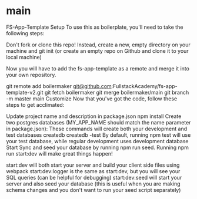 # main

FS-App-Template
Setup
To use this as boilerplate, you'll need to take the following steps:

Don't fork or clone this repo! Instead, create a new, empty directory on your machine and git init (or create an empty repo on Github and clone it to your local machine)

Now you will have to add the fs-app-template as a remote and merge it into your own repository.

git remote add boilermaker git@github.com:FullstackAcademy/fs-app-template-v2.git
git fetch boilermaker
git merge boilermaker/main
git branch -m master main
Customize
Now that you've got the code, follow these steps to get acclimated:

Update project name and description in package.json
npm install
Create two postgres databases (MY_APP_NAME should match the name parameter in package.json):
These commands will create both your development and test databases
createdb <YOUR APP NAME HERE FROM package.json>
createdb <YOUR APP NAME HERE FROM package.json>-test
By default, running npm test will use your test database, while regular development uses development database
Start
Sync and seed your database by running npm run seed. Running npm run start:dev will make great things happen!

start:dev will both start your server and build your client side files using webpack
start:dev:logger is the same as start:dev, but you will see your SQL queries (can be helpful for debugging)
start:dev:seed will start your server and also seed your database (this is useful when you are making schema changes and you don't want to run your seed script separately)
